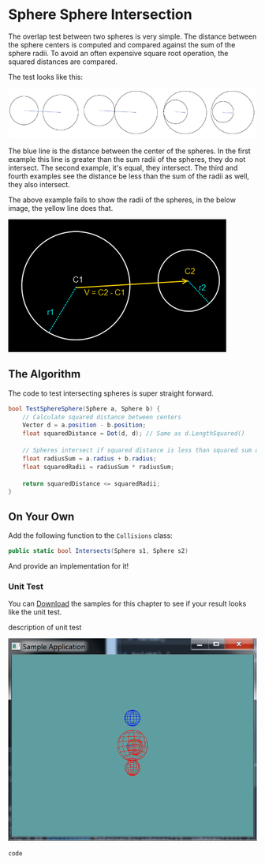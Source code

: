 # Sphere Sphere Intersection

The overlap test between two spheres is very simple. The distance between the sphere centers is computed and compared against the sum of the sphere radii. To avoid an often expensive square root operation, the squared distances are compared.

The test looks like this:

![INT](NhwT6.png)

The blue line is the distance between the center of the spheres. In the first example this line is greater than the sum radii of the spheres, they do not intersect. The second example, it's equal, they intersect. The third and fourth examples see the distance be less than the sum of the radii as well, they also intersect.

The above example fails to show the radii of the spheres, in the below image, the yellow line does that.

![NIT](sphtosph.png)

## The Algorithm

The code to test intersecting spheres is super straight forward.

```cs
bool TestSphereSphere(Sphere a, Sphere b) {
    // Calculate squared distance between centers
    Vector d = a.position - b.position;
    float squaredDistance = Dot(d, d); // Same as d.LengthSquared()
    
    // Spheres intersect if squared distance is less than squared sum of radii
    float radiusSum = a.radius + b.radius;
    float squaredRadii = radiusSum * radiusSum;
    
    return squaredDistance <= squaredRadii;
}
```

## On Your Own

Add the following function to the ```Collisions``` class:

```cs
public static bool Intersects(Sphere s1, Sphere s2)
```

And provide an implementation for it!

### Unit Test

You can [Download](../Samples/SAMPLE.rar) the samples for this chapter to see if your result looks like the unit test.

description of unit test

![UNIT](sphere_sphere_intersection.png)

```cs
code
```